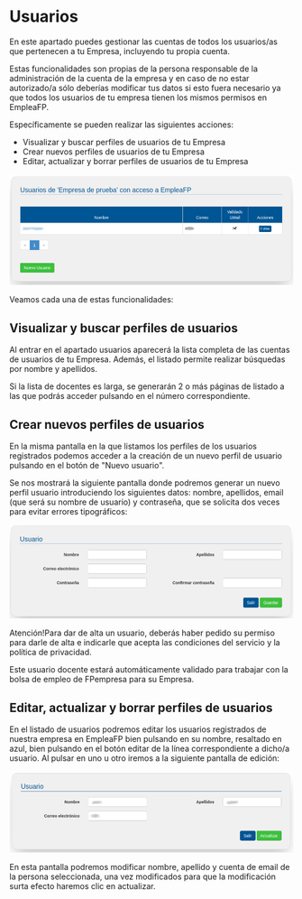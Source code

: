 # Usuarios

En este apartado puedes gestionar las cuentas de todos los usuarios/as que pertenecen a tu Empresa, incluyendo tu propia cuenta.
 
Estas funcionalidades son propias de la persona responsable de la administración de la cuenta de la empresa y en caso de no estar autorizado/a sólo deberías modificar tus datos si esto fuera necesario ya que todos los usuarios de tu empresa tienen los mismos permisos en EmpleaFP.

Específicamente se pueden realizar las siguientes acciones:
- Visualizar y buscar perfiles de usuarios de tu Empresa
- Crear nuevos perfiles de usuarios de tu Empresa
- Editar, actualizar y borrar perfiles de usuarios de tu Empresa

![](usuarios.png)

Veamos cada una de estas funcionalidades:

## Visualizar y buscar perfiles de usuarios
Al entrar en el apartado usuarios aparecerá la lista completa de las cuentas de usuarios de tu Empresa. Además, el listado permite realizar búsquedas por nombre y apellidos. 

Si la lista de docentes es larga, se generarán 2 o más páginas de listado a las que podrás acceder pulsando en el número correspondiente.

## Crear nuevos perfiles de usuarios
En la misma pantalla en la que listamos los perfiles de los usuarios registrados podemos acceder a la creación de un nuevo perfil de usuario pulsando en el botón de "Nuevo usuario".

Se nos mostrará la siguiente pantalla donde podremos generar un nuevo perfil usuario introduciendo los siguientes datos: nombre, apellidos, email (que será su nombre de usuario) y contraseña, que se solicita dos veces para evitar errores tipográficos:

![](usuario_ficha_nuevo.png)

Atención!Para dar de alta un usuario, deberás haber  pedido su permiso para darle de alta e indicarle que  acepta las condiciones del servicio y la política de privacidad.

Este usuario docente estará automáticamente validado para trabajar con la bolsa de empleo de FPempresa para su Empresa.

## Editar, actualizar y borrar perfiles de usuarios
En el listado de usuarios podremos editar los usuarios registrados de nuestra empresa en EmpleaFP bien pulsando en su nombre, resaltado en azul, bien pulsando en el botón editar de la línea correspondiente a dicho/a usuario. Al pulsar en uno u otro iremos a la siguiente pantalla de edición:

![](usuario_ficha.png)

En esta pantalla podremos modificar nombre, apellido y cuenta de email de la persona seleccionada, una vez modificados para que la modificación surta efecto haremos clic en actualizar.



